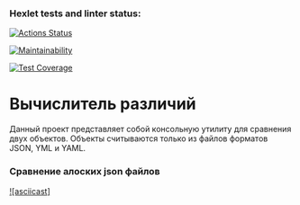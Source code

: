 ### Hexlet tests and linter status:
[![Actions Status](https://github.com/SuperKanat/frontend-project-46/workflows/hexlet-check/badge.svg)](https://github.com/SuperKanat/frontend-project-46/actions)

[![Maintainability](https://api.codeclimate.com/v1/badges/0b3f416d41fe8b25a3e1/maintainability)](https://codeclimate.com/github/SuperKanat/frontend-project-46/maintainability)

[![Test Coverage](https://api.codeclimate.com/v1/badges/0b3f416d41fe8b25a3e1/test_coverage)](https://codeclimate.com/github/SuperKanat/frontend-project-46/test_coverage)

# Вычислитель различий

Данный проект представляет собой консольную утилиту для сравнения двух объектов. Объекты считываются только из файлов форматов JSON, YML и YAML.

### Сравнение алоских json файлов

[![asciicast]](https://asciinema.org/a/0aoAHP3NOQXx3gIV5G4dlw73V)